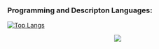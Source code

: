 ### Programming and Descripton Languages:

[![Top Langs](https://github-readme-stats.vercel.app/api/top-langs/?username=FelipeWcosta&layout=compact)](https://github.com/anuraghazra/github-readme-stats)


<p align="center">   <img alingn="center" src="https://profile-counter.glitch.me/FelipeWcosta/count.svg" /></p>

